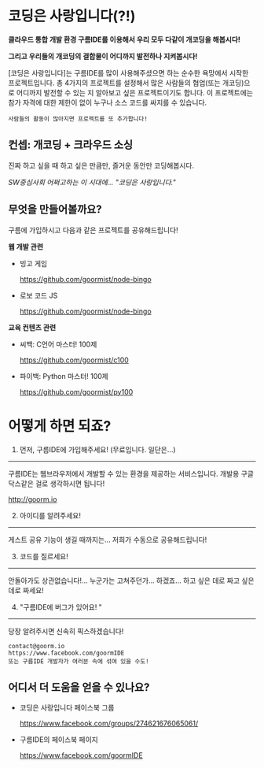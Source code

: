 코딩은 사랑입니다(?!)
==============

**클라우드 통합 개발 환경 구름IDE를 이용해서 우리 모두 다같이 개코딩을 해봅시다!**

**그리고 우리들의 개코딩의 결합물이 어디까지 발전하나 지켜봅시다!**

[코딩은 사랑입니다]는 구름IDE를 많이 사용해주셨으면 하는 순수한 욕망에서 시작한 프로젝트입니다.
총 4가지의 프로젝트를 설정해서 많은 사람들의 협업(또는 개코딩)으로 어디까지 발전할 수 있는 지 알아보고 싶은 프로젝트이기도 합니다.
이 프로젝트에는 참가 자격에 대한 제한이 없이 누구나 소스 코드를 싸지를 수 있습니다.

    사람들의 활동이 많아지면 프로젝트를 또 추가합니다!


컨셉: 개코딩 + 크라우드 소싱 
--------------

진짜 하고 싶을 때 하고 싶은 만큼만, 즐거운 동안만 코딩해봅시다.

*SW중심사회 어쩌고하는 이 시대에... "코딩은 사랑입니다."*



무엇을 만들어볼까요?
--------------

구름에 가입하시고 다음과 같은 프로젝트를 공유해드립니다!

**웹 개발 관련**

- 빙고 게임

    https://github.com/goormist/node-bingo

- 로보 코드 JS

    https://github.com/goormist/node-bingo


**교육 컨텐츠 관련**

- 씨백: C언어 마스터! 100제

    https://github.com/goormist/c100

- 파이백: Python 마스터! 100제

    https://github.com/goormist/py100




어떻게 하면 되죠?
==============


1. 먼저, 구름IDE에 가입해주세요! (무료입니다. 일단은...)
--------------

구름IDE는 웹브라우저에서 개발할 수 있는 환경을 제공하는 서비스입니다. 개발용 구글 닥스같은 걸로 생각하시면 됩니다!

  http://goorm.io


2. 아이디를 알려주세요! 
--------------

게스트 공유 기능이 생길 때까지는... 저희가 수동으로 공유해드립니다!


3. 코드를 질르세요! 
--------------

안돌아가도 상관없습니다!... 누군가는 고쳐주던가... 하겠죠...
하고 싶은 데로 짜고 싶은 데로 짜세요!


4. "구름IDE에 버그가 있어요! "
--------------

당장 알려주시면 신속히 픽스하겠습니다!

    contact@goorm.io
    https://www.facebook.com/goormIDE
    또는 구름IDE 개발자가 여러분 속에 섞여 있을 수도!




어디서 더 도움을 얻을 수 있나요?
--------------

- 코딩은 사랑입니다 페이스북 그룹

    https://www.facebook.com/groups/274621676065061/

- 구름IDE의 페이스북 페이지

    https://www.facebook.com/goormIDE
